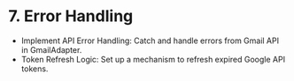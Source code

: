 # 7. Error Handling

- Implement API Error Handling: Catch and handle errors from Gmail API in GmailAdapter.
- Token Refresh Logic: Set up a mechanism to refresh expired Google API tokens.